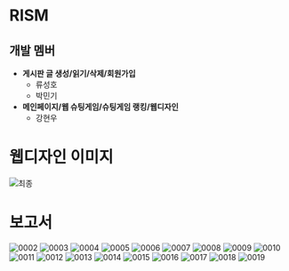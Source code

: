 # RISM

## 개발 멤버
+ **게시판 글 생성/읽기/삭제/회원가입**
  + 류성호
  + 박민기
+ **메인페이지/웹 슈팅게임/슈팅게임 랭킹/웹디자인**
  + 강현우

# 웹디자인 이미지

![최종](https://user-images.githubusercontent.com/23547185/178097932-fdf9dc74-1143-4358-9f8f-df1ee143fd2b.png)


# 보고서
![0002](https://user-images.githubusercontent.com/23547185/178097887-7de7aa8c-e5a1-448d-8184-8835dbbc0845.jpg)
![0003](https://user-images.githubusercontent.com/23547185/178097889-c38ffc71-d6cc-4784-ab9a-05f8fde6eb81.jpg)
![0004](https://user-images.githubusercontent.com/23547185/178097890-13f707e2-a0c5-41ac-86cd-f5037337cc8a.jpg)
![0005](https://user-images.githubusercontent.com/23547185/178097892-821b5216-1d21-41b0-83ef-4421b8adaf82.jpg)
![0006](https://user-images.githubusercontent.com/23547185/178097894-0d0a87d2-74c5-4516-80f7-7957fd361310.jpg)
![0007](https://user-images.githubusercontent.com/23547185/178097896-e4579536-b990-45a4-ab77-db5f0da98cfb.jpg)
![0008](https://user-images.githubusercontent.com/23547185/178097897-3f3c2d4d-d81e-4a60-a325-5084ee377a16.jpg)
![0009](https://user-images.githubusercontent.com/23547185/178097898-40cfb57c-17c4-46c1-9748-85afbcaced96.jpg)
![0010](https://user-images.githubusercontent.com/23547185/178097899-21b111d4-3841-4fb2-8a5b-2996900ccb04.jpg)
![0011](https://user-images.githubusercontent.com/23547185/178097901-4dad05b7-e71f-4664-81f9-f2d8ff04daa7.jpg)
![0012](https://user-images.githubusercontent.com/23547185/178097903-5dcc3db1-aea0-44a1-b58c-288859cd7ac3.jpg)
![0013](https://user-images.githubusercontent.com/23547185/178097904-a55c3712-75ac-426e-83b3-bf0aa81cb81f.jpg)
![0014](https://user-images.githubusercontent.com/23547185/178097905-050c9791-b6cc-4859-b089-7ed226bdead3.jpg)
![0015](https://user-images.githubusercontent.com/23547185/178097906-16d385ea-ef50-4890-9143-746fdb9cd057.jpg)
![0016](https://user-images.githubusercontent.com/23547185/178097907-3314d406-1ee1-4c31-92b5-1cbd1fc9493e.jpg)
![0017](https://user-images.githubusercontent.com/23547185/178097908-9fd832fc-af3e-4895-b426-0a168b60585e.jpg)
![0018](https://user-images.githubusercontent.com/23547185/178097909-374c97b6-2031-4dd5-8ae3-2fe80d4ff940.jpg)
![0019](https://user-images.githubusercontent.com/23547185/178097910-6404d9fe-7282-4d8e-9942-ef2cf9221cb3.jpg)
